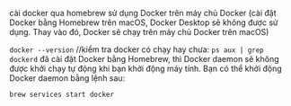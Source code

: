 
cài docker qua homebrew 
sử dụng Docker trên máy chủ Docker
(cài đặt Docker bằng Homebrew trên macOS, Docker Desktop sẽ không được sử dụng. Thay vào đó, Docker sẽ chạy trên máy chủ Docker trên macOS)

```docker --version```
//kiểm tra docker có chạy hay chưa: 
```ps aux | grep dockerd```
 đã cài đặt Docker bằng Homebrew, thì Docker daemon sẽ không được khởi chạy tự động khi bạn khởi động máy tính. Bạn có thể khởi động Docker daemon bằng lệnh sau:
 
```brew services start docker```